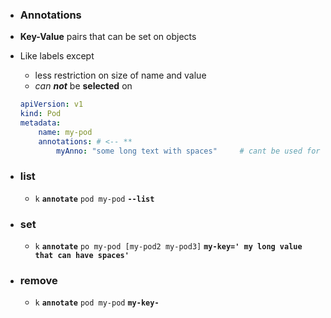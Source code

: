 
- ### Annotations
- **Key-Value** pairs that can be set on objects
- Like labels except
    - less restriction on size of name and value
    - _can_ **_not_** be **selected** on

    ```yaml
    apiVersion: v1              
    kind: Pod                   
    metadata:
        name: my-pod            
        annotations: # <-- **
            myAnno: "some long text with spaces"     # cant be used for search/selection
    ``` 

- ### list
    - `k` **`annotate`** `pod my-pod` **`--list`**


- ### set
    - `k` **`annotate`** `po my-pod [my-pod2 my-pod3]` **`my-key=' my long value that can have spaces'`**

- ### remove
    - `k` **`annotate`** `pod my-pod` **`my-key-`**